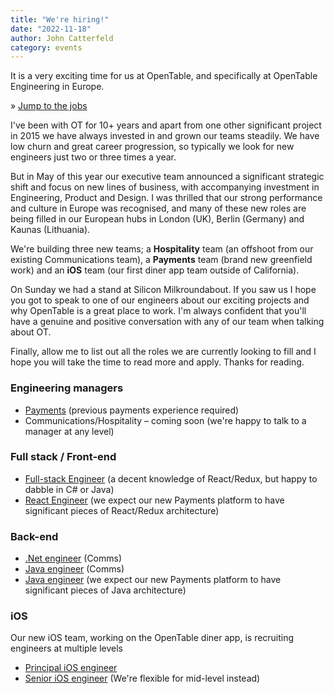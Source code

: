 ```yaml
---
title: "We're hiring!"
date: "2022-11-18"
author: John Catterfeld
category: events
---
```


It is a very exciting time for us at OpenTable, and specifically at OpenTable Engineering in Europe.

&#187; [Jump to the jobs](#engineering-managers)

I've been with OT for 10+ years and apart from one other significant project in 2015 we have always invested in and grown our teams steadily.  We have low churn and great career progression, so typically we look for new engineers just two or three times a year.

But in May of this year our executive team announced a significant strategic shift and focus on new lines of business, with accompanying investment in Engineering, Product and Design.  I was thrilled that our strong performance and culture in Europe was recognised, and many of these new roles are being filled in our European hubs in London (UK), Berlin (Germany) and Kaunas (Lithuania).

We're building three new teams; a **Hospitality** team (an offshoot from our existing Communications team), a **Payments** team (brand new greenfield work) and an **iOS** team (our first diner app team outside of California).

On Sunday we had a stand at Silicon Milkroundabout.  If you saw us I hope you got to speak to one of our engineers about our exciting projects and why OpenTable is a great place to work.  I'm always confident that you'll have a genuine and positive conversation with any of our team when talking about OT.

Finally, allow me to list out all the roles we are currently looking to fill and I hope you will take the time to read more and apply.  Thanks for reading.

### Engineering managers
* [Payments](https://boards.greenhouse.io/opentable/jobs/6413874002) (previous payments experience required)
* Communications/Hospitality – coming soon (we're happy to talk to a manager at any level)

### Full stack / Front-end
* [Full-stack Engineer](https://boards.greenhouse.io/opentable/jobs/6431715002) (a decent knowledge of React/Redux, but happy to dabble in C# or Java)
* [React Engineer](https://boards.greenhouse.io/opentable/jobs/6419485002) (we expect our new Payments platform to have significant pieces of React/Redux architecture)

### Back-end
* [.Net engineer](https://boards.greenhouse.io/opentable/jobs/6453162002) (Comms)
* [Java engineer](https://boards.greenhouse.io/opentable/jobs/6432302002) (Comms)
* [Java engineer](https://boards.greenhouse.io/opentable/jobs/6413867002) (we expect our new Payments platform to have significant pieces of Java architecture)

### iOS
Our new iOS team, working on the OpenTable diner app, is recruiting engineers at multiple levels
* [Principal iOS engineer](https://boards.greenhouse.io/opentable/jobs/6413863002)
* [Senior iOS engineer](https://boards.greenhouse.io/opentable/jobs/6472464002) (We're flexible for mid-level instead)
